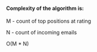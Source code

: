 #### Complexity of the algorithm is:

M - count of top positions at rating

N - count of incoming emails

O(M * N)
 
